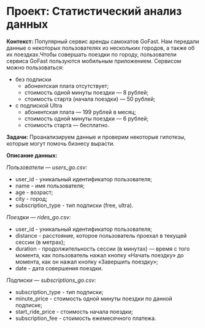 # Проект: Статистический анализ данных

**Контекст:** Популярный сервис аренды самокатов GoFast. Нам передали данные о некоторых пользователях из нескольких городов, а также об их поездках.Чтобы совершать поездки по городу, пользователи сервиса GoFast пользуются мобильным приложением. Сервисом можно пользоваться:
- без подписки
   - абонентская плата отсутствует;
   - стоимость одной минуты поездки — 8 рублей;
   - стоимость старта (начала поездки) — 50 рублей;
- с подпиской Ultra
   - абонентская плата — 199 рублей в месяц;
   - стоимость одной минуты поездки — 6 рублей;
   - стоимость старта — бесплатно.

**Задачи:** Проанализируем данные и проверим некоторые гипотезы, которые могут помочь бизнесу вырасти.

**Описание данных:** 

*Пользователи — users_go.csv:*
- user_id - уникальный идентификатор пользователя;
- name - имя пользователя;
- age - возраст;
- city - город;
- subscription_type - тип подписки (free, ultra).

*Поездки — rides_go.csv:*
- user_id - уникальный идентификатор пользователя;
- distance - расстояние, которое пользователь проехал в текущей сессии (в метрах);
- duration - продолжительность сессии (в минутах) — время с того момента, как пользователь нажал кнопку «Начать поездку» до момента, как он нажал кнопку «Завершить поездку»;
- date - дата совершения поездки.

*Подписки — subscriptions_go.csv:*
- subscription_type - тип подписки;
- minute_price - стоимость одной минуты поездки по данной подписке;
- start_ride_price - стоимость начала поездки;
- subscription_fee - стоимость ежемесячного платежа.